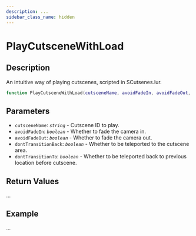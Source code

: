 ```yaml
---
description: ...
sidebar_class_name: hidden
---
```


# PlayCutsceneWithLoad

## Description

An intuitive way of playing cutscenes, scripted in SCutsenes.lur.

```lua
function PlayCutsceneWithLoad(cutsceneName, avoidFadeIn, avoidFadeOut, dontTransitionBack, dontTransitionTo) --[[ ... ]] end
```

## Parameters

- `cutsceneName`: _`string`_ - Cutscene ID to play.
- `avoidFadeIn`: _`boolean`_ - Whether to fade the camera in.
- `avoidFadeOut`: _`boolean`_ - Whether to fade the camera out.
- `dontTransitionBack`: _`boolean`_ - Whether to be teleported to the cutscene area.
- `dontTransitionTo`: _`boolean`_ - Whether to be teleported back to previous location before cutscene.

## Return Values

...

## Example

...

